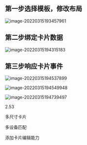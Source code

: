 



## 第一步选择模板，修改布局





![image-20220315193457961](https://luckly007.oss-cn-beijing.aliyuncs.com/images/image-20220315193457961.png)



## 第二步绑定卡片数据

![image-20220315194315183](https://luckly007.oss-cn-beijing.aliyuncs.com/images/image-20220315194315183.png)



## 第三步响应卡片事件





![image-20220315194537899](https://luckly007.oss-cn-beijing.aliyuncs.com/images/image-20220315194537899.png)





![image-20220315194549948](https://luckly007.oss-cn-beijing.aliyuncs.com/images/image-20220315194549948.png)



![image-20220315194739497](https://luckly007.oss-cn-beijing.aliyuncs.com/images/image-20220315194739497.png)





2.53



多尺寸卡片

多设备匹配

添加卡片编辑能力
